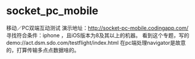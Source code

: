 # socket_pc_mobile
移动／PC双端互动测试 演示地址：http://socket-pc-mobile.codingapp.com/
寻找符合条件：iphone ，且iOS版本为8及其以上的机器。
看到这个专题，写的demo://act.dsm.sdo.com/testflight/index.html
在pc端处理navigator是故意的，打算传输多点点数据啥的。
